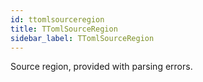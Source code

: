 ```yaml
---
id: ttomlsourceregion
title: TTomlSourceRegion
sidebar_label: TTomlSourceRegion
---
```


Source region, provided with parsing errors.


